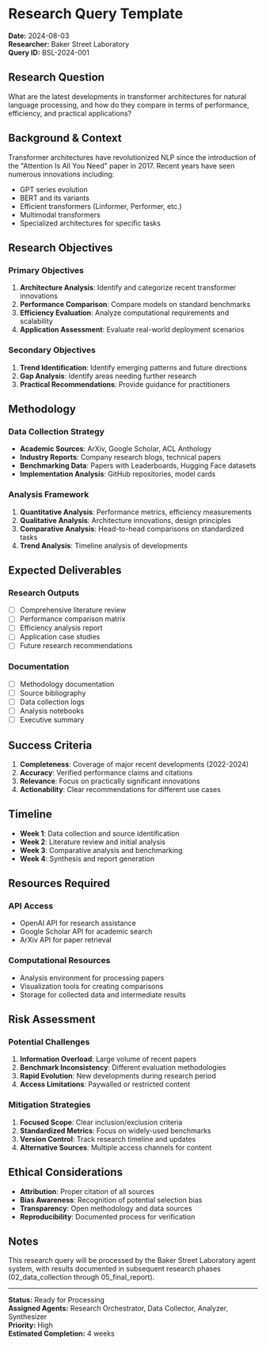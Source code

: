 # Research Query Template

**Date:** 2024-08-03  
**Researcher:** Baker Street Laboratory  
**Query ID:** BSL-2024-001  

## Research Question

What are the latest developments in transformer architectures for natural language processing, and how do they compare in terms of performance, efficiency, and practical applications?

## Background & Context

Transformer architectures have revolutionized NLP since the introduction of the "Attention Is All You Need" paper in 2017. Recent years have seen numerous innovations including:

- GPT series evolution
- BERT and its variants
- Efficient transformers (Linformer, Performer, etc.)
- Multimodal transformers
- Specialized architectures for specific tasks

## Research Objectives

### Primary Objectives
1. **Architecture Analysis**: Identify and categorize recent transformer innovations
2. **Performance Comparison**: Compare models on standard benchmarks
3. **Efficiency Evaluation**: Analyze computational requirements and scalability
4. **Application Assessment**: Evaluate real-world deployment scenarios

### Secondary Objectives
1. **Trend Identification**: Identify emerging patterns and future directions
2. **Gap Analysis**: Identify areas needing further research
3. **Practical Recommendations**: Provide guidance for practitioners

## Methodology

### Data Collection Strategy
- **Academic Sources**: ArXiv, Google Scholar, ACL Anthology
- **Industry Reports**: Company research blogs, technical papers
- **Benchmarking Data**: Papers with Leaderboards, Hugging Face datasets
- **Implementation Analysis**: GitHub repositories, model cards

### Analysis Framework
1. **Quantitative Analysis**: Performance metrics, efficiency measurements
2. **Qualitative Analysis**: Architecture innovations, design principles
3. **Comparative Analysis**: Head-to-head comparisons on standardized tasks
4. **Trend Analysis**: Timeline analysis of developments

## Expected Deliverables

### Research Outputs
- [ ] Comprehensive literature review
- [ ] Performance comparison matrix
- [ ] Efficiency analysis report
- [ ] Application case studies
- [ ] Future research recommendations

### Documentation
- [ ] Methodology documentation
- [ ] Source bibliography
- [ ] Data collection logs
- [ ] Analysis notebooks
- [ ] Executive summary

## Success Criteria

1. **Completeness**: Coverage of major recent developments (2022-2024)
2. **Accuracy**: Verified performance claims and citations
3. **Relevance**: Focus on practically significant innovations
4. **Actionability**: Clear recommendations for different use cases

## Timeline

- **Week 1**: Data collection and source identification
- **Week 2**: Literature review and initial analysis
- **Week 3**: Comparative analysis and benchmarking
- **Week 4**: Synthesis and report generation

## Resources Required

### API Access
- OpenAI API for research assistance
- Google Scholar API for academic search
- ArXiv API for paper retrieval

### Computational Resources
- Analysis environment for processing papers
- Visualization tools for creating comparisons
- Storage for collected data and intermediate results

## Risk Assessment

### Potential Challenges
1. **Information Overload**: Large volume of recent papers
2. **Benchmark Inconsistency**: Different evaluation methodologies
3. **Rapid Evolution**: New developments during research period
4. **Access Limitations**: Paywalled or restricted content

### Mitigation Strategies
1. **Focused Scope**: Clear inclusion/exclusion criteria
2. **Standardized Metrics**: Focus on widely-used benchmarks
3. **Version Control**: Track research timeline and updates
4. **Alternative Sources**: Multiple access channels for content

## Ethical Considerations

- **Attribution**: Proper citation of all sources
- **Bias Awareness**: Recognition of potential selection bias
- **Transparency**: Open methodology and data sources
- **Reproducibility**: Documented process for verification

## Notes

This research query will be processed by the Baker Street Laboratory agent system, with results documented in subsequent research phases (02_data_collection through 05_final_report).

---

**Status:** Ready for Processing  
**Assigned Agents:** Research Orchestrator, Data Collector, Analyzer, Synthesizer  
**Priority:** High  
**Estimated Completion:** 4 weeks

